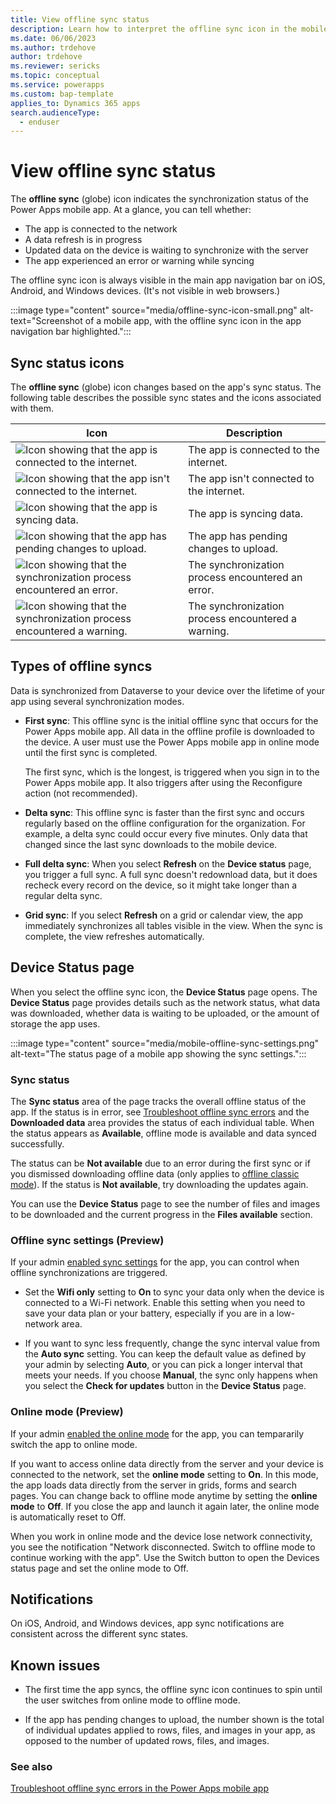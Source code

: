 ```yaml
---
title: View offline sync status
description: Learn how to interpret the offline sync icon in the mobile app navigation bar.
ms.date: 06/06/2023
ms.author: trdehove
author: trdehove
ms.reviewer: sericks
ms.topic: conceptual
ms.service: powerapps
ms.custom: bap-template
applies_to: Dynamics 365 apps
search.audienceType: 
  - enduser
---
```


# View offline sync status

The  **offline sync** (globe) icon indicates the synchronization status of the Power Apps mobile app. At a glance, you can tell whether:

- The app is connected to the network
- A data refresh is in progress
- Updated data on the device is waiting to synchronize with the server 
- The app experienced an error or warning while syncing

The offline sync icon is always visible in the main app navigation bar on iOS, Android, and Windows devices. (It's not visible in web browsers.)

:::image type="content" source="media/offline-sync-icon-small.png" alt-text="Screenshot of a mobile app, with the offline sync icon in the app navigation bar highlighted.":::

## Sync status icons

The **offline sync** (globe) icon changes based on the app's sync status. The following table describes the possible sync states and the icons associated with them.

| Icon | Description |
|------|--------------|
| ![Icon showing that the app is connected to the internet.](media/connected.png "Icon showing that the app is connected to the internet.")| The app is connected to the internet. |
| ![Icon showing that the app isn't connected to the internet.](media/not-connected.png "Icon showing that the app isn't connected to the internet.") | The app isn't connected to the internet. |
| ![Icon showing that the app is syncing data.](media/synching.png "Icon showing that the app is syncing data.") | The app is syncing data. |
| ![Icon showing that the app has pending changes to upload.](media/upload-pending-changes.png "Icon showing that the app has pending changes to upload.") | The app has pending changes to upload. |
| ![Icon showing that the synchronization process encountered an error.](media/error.png "Icon showing that the synchronization process encountered an error.") | The synchronization process encountered an error. |
| ![Icon showing that the synchronization process encountered a warning.](media/warning.png "Icon showing that the synchronization process encountered a warning.") | The synchronization process encountered a warning. |

## Types of offline syncs

Data is synchronized from Dataverse to your device over the lifetime of your app using several synchronization modes.

- **First sync**: This offline sync is the initial offline sync that occurs for the Power Apps mobile app. All data in the offline profile is downloaded to the device. A user must use the Power Apps mobile app in online mode until the first sync is completed.

  The first sync, which is the longest, is triggered when you sign in to the Power Apps mobile app. It also triggers after using the Reconfigure action (not recommended).

- **Delta sync**: This offline sync is faster than the first sync and occurs regularly based on the offline configuration for the organization. For example, a delta sync could occur every five minutes. Only data that changed since the last sync downloads to the mobile device.

- **Full delta sync**: When you select **Refresh** on the **Device status** page, you trigger a full sync. A full sync doesn't redownload data, but it does recheck every record on the device, so it might take longer than a regular delta sync.

- **Grid sync**: If you select **Refresh** on a grid or calendar view, the app immediately synchronizes all tables visible in the view. When the sync is complete, the view refreshes automatically.

## Device Status page

When you select the offline sync icon, the **Device Status** page opens. The **Device Status** page provides details such as the network status, what data was downloaded, whether data is waiting to be uploaded, or the amount of storage the app uses.

:::image type="content" source="media/mobile-offline-sync-settings.png" alt-text="The status page of a mobile app showing the sync settings.":::

### Sync status 

The **Sync status** area of the page tracks the overall offline status of the app. If the status is in error, see [Troubleshoot offline sync errors](/troubleshoot/power-platform/power-apps/mobile-apps/mobile-offline-troubleshooting) and the **Downloaded data** area provides the status of each individual table. When the status appears as **Available**, offline mode is available and data synced successfully.  

The status can be **Not available** due to an error during the first sync or if you dismissed downloading offline data (only applies to [offline classic mode](work-in-offline-mode.md)). If the status is **Not available**, try downloading the updates again.

You can use the **Device Status** page to see the number of files and images to be downloaded and the current progress in the  **Files available** section.

### Offline sync settings (Preview)

If your admin [enabled sync settings](setup-mobile-offline.md#define-sync-settings-on-mobile-preview) for the app, you can control when offline synchronizations are triggered.

- Set the **Wifi only** setting to **On** to sync your data only when the device is connected to a Wi-Fi network. Enable this setting when you need to save your data plan or your battery, especially if you are in a low-network area.

- If you want to sync less frequently, change the sync interval value from the **Auto sync** setting. You can keep the default value as defined by your admin by selecting **Auto**, or you can pick a longer interval that meets your needs. If you choose **Manual**, the sync only happens when you select the **Check for updates** button in the **Device Status** page.   

### Online mode (Preview)

If your admin [enabled the online mode](setup-mobile-offline.md#enable-online-mode-preview) for the app, you can tempararily switch the app to online mode.    

If you want to access online data directly from the server and your device is connected to the network, set the **online mode** setting to **On**. In this mode, the app loads data directly from the server in grids, forms and search pages. You can change back to offline mode anytime by setting the **online mode** to **Off**. If you close the app and launch it again later, the online mode is automatically reset to Off. 

When you work in online mode and the device lose network connectivity, you see the notification "Network disconnected. Switch to offline mode to continue working with the app". Use the Switch button to open the Devices status page and set the online mode to Off.  

## Notifications

On iOS, Android, and Windows devices, app sync notifications are consistent across the different sync states.

## Known issues

- The first time the app syncs, the offline sync icon continues to spin until the user switches from online mode to offline mode. 

- If the app has pending changes to upload, the number shown is the total of individual updates applied to rows, files, and images in your app, as opposed to the number of updated rows, files, and images.     

### See also
[Troubleshoot offline sync errors in the Power Apps mobile app](/troubleshoot/power-platform/power-apps/mobile-apps/mobile-offline-troubleshooting)
